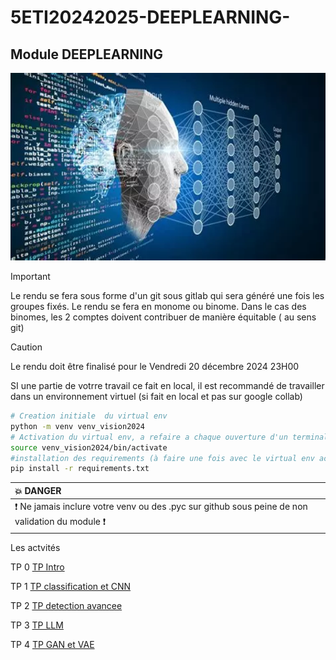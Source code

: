 # 5ETI20242025-DEEPLEARNING-


## Module DEEPLEARNING

<img src="img/th.webp" height="300">


> [!IMPORTANT]
> Le rendu se fera  sous forme d'un git sous gitlab qui sera généré une fois les groupes fixés. Le rendu se fera en monome ou binome. Dans le cas des binomes, les 2 comptes doivent contribuer de manière équitable ( au sens git)

> [!CAUTION]
> Le rendu doit être finalisé pour le Vendredi 20 décembre 2024 23H00 


SI une partie de votrre travail ce fait en local, il est recommandé de travailler dans un environnement virtuel (si fait en local et pas sur google collab)

``` bash
# Creation initiale  du virtual env
python -m venv venv_vision2024
# Activation du virtual env, a refaire a chaque ouverture d'un terminal
source venv_vision2024/bin/activate
#installation des requirements (à faire une fois avec le virtual env activé)
pip install -r requirements.txt
````

| :boom: DANGER              |
|:---------------------------|
| :exclamation: Ne jamais inclure votre venv  ou des .pyc sur github sous peine de non validation du module  :exclamation:|
 

Les actvités

TP 0 [TP Intro ](TP_intro.md)

TP 1 [TP classification et CNN ](TP_classifcation.md)

TP 2 [TP detection avancee ](TP_vision_detection_suite.md)

TP 3 [TP LLM ](TP_LLM_intro.md) 

TP 4  [TP GAN et VAE](TP_vision_generation.md)



